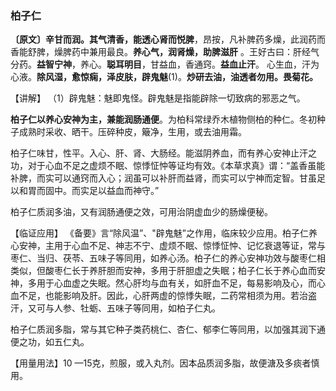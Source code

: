 ### 柏子仁

**〔原文〕辛甘而润。其气清香，能透心肾而悦脾**，昂按，凡补脾药多燥，此润药而香能舒脾，燥脾药中兼用最良。**养心气，润肾燥，助脾滋肝** 。王好古曰：肝经气分药。**益智宁神**，养心。**聪耳明目**，甘益血，香通窍。**益血止汗**。 心生血，汗为心液。**除风湿，愈惊痫，泽皮肤，辟鬼魅**(1)。**炒研去油，油透者勿用。畏菊花。**

【讲解】	（1）辟鬼魅：魅即鬼怪。辟鬼魅是指能辟除一切致病的邪恶之气。

**柏子仁以养心安神为主，兼能润肠通便**。为柏科常绿乔木植物侧柏的种仁。冬初种子成熟时采收、晒干。压碎种皮，簸净，生用，或去油用霜。

柏子仁味甘，性平。入心、肝、肾、大肠经。能滋阴养血，而有养心安神止汗之功，对于心血不足之虚烦不眠、惊悸怔忡等证均有效。《本草求真》谓：“盖香虽能补脾，而实可以通窍而入心；润虽可以补肝而益肾，而实可以宁神而定智。甘虽足以和胃而固中。而实足以益血而神守。”

柏子仁质润多油，又有润肠通便之效，可用治阴虚血少的肠燥便秘。

【临证应用】 《备要》言“除风温”、"辟鬼魅”之作用，临床较少应用。柏子仁养心安神，主用于心血不足、神志不宁、虚烦不眠、惊悸怔忡、记忆衰退等证，常与枣仁、当归、茯苓、五味子等同用，如养心汤。柏子仁的养心安神功效与酸枣仁相类似，但酸枣仁长于养肝胆而安神，多用于肝胆虚之失眠；柏子仁长于养心血而安神，多用于心血虚之失眠。然心肝均与血有关，如肝血不足，每易影响及心，而心血不足，也能影响及肝。因此，心肝两虚的惊悸失眠，二药常相须为用。若治盗汗，又可与人参、牡蛎、五味子等同用，如柏子仁丸。

柏子仁质润多脂，常与其它种子类药桃仁、杏仁、郁李仁等同用，以加强其润下通便之功，如五仁丸。

【用量用法】10 —15克，煎服，或入丸剂。因本品质润多脂，故便溏及多痰者慎用。

